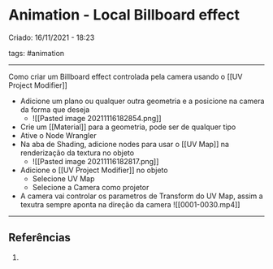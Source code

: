 # Animation - Local Billboard effect
Criado: 16/11/2021 - 18:23

tags: #animation 

---

Como criar um Billboard effect controlada pela camera usando o [[UV Project Modifier]]

- Adicione um plano ou qualquer outra geometria e a posicione na camera da forma que deseja
	- ![[Pasted image 20211116182854.png]]
- Crie um [[Material]] para a geometria, pode ser de qualquer tipo
- Ative o Node Wrangler
- Na aba de Shading, adicione nodes para usar o [[UV Map]] na renderização da textura no objeto
	- ![[Pasted image 20211116182817.png]]
- Adicione o [[UV Project Modifier]] no objeto
	- Selecione UV Map
	- Selecione a Camera como projetor
- A camera vai controlar os parametros de Transform do UV Map, assim a texutra sempre aponta na direção da camera
![[0001-0030.mp4]]


---
## Referências
1.